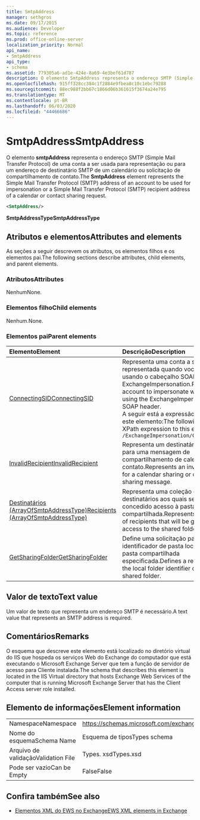 ```yaml
---
title: SmtpAddress
manager: sethgros
ms.date: 09/17/2015
ms.audience: Developer
ms.topic: reference
ms.prod: office-online-server
localization_priority: Normal
api_name:
- SmtpAddress
api_type:
- schema
ms.assetid: 779305a6-ad1e-424e-8a69-4e3bef61d787
description: O elemento SmtpAddress representa o endereço SMTP (Simple Mail Transfer Protocol) de uma conta a ser usada para representação ou para um endereço de destinatário SMTP de um calendário ou solicitação de compartilhamento de contato.
ms.openlocfilehash: 915ff328cc384c1f2884e9fbea8c10c1ebc79288
ms.sourcegitcommit: 88ec988f2bb67c1866d06b361615f3674a24e795
ms.translationtype: MT
ms.contentlocale: pt-BR
ms.lasthandoff: 06/03/2020
ms.locfileid: "44466686"
---
```

# <a name="smtpaddress"></a><span data-ttu-id="fd156-103">SmtpAddress</span><span class="sxs-lookup"><span data-stu-id="fd156-103">SmtpAddress</span></span>

<span data-ttu-id="fd156-104">O elemento **smtpAddress** representa o endereço SMTP (Simple Mail Transfer Protocol) de uma conta a ser usada para representação ou para um endereço de destinatário SMTP de um calendário ou solicitação de compartilhamento de contato.</span><span class="sxs-lookup"><span data-stu-id="fd156-104">The **SmtpAddress** element represents the Simple Mail Transfer Protocol (SMTP) address of an account to be used for impersonation or a Simple Mail Transfer Protocol (SMTP) recipient address of a calendar or contact sharing request.</span></span> 
  
```xml
<SmtpAddress/>
```

<span data-ttu-id="fd156-105">**SmtpAddressType**</span><span class="sxs-lookup"><span data-stu-id="fd156-105">**SmtpAddressType**</span></span>

## <a name="attributes-and-elements"></a><span data-ttu-id="fd156-106">Atributos e elementos</span><span class="sxs-lookup"><span data-stu-id="fd156-106">Attributes and elements</span></span>

<span data-ttu-id="fd156-107">As seções a seguir descrevem os atributos, os elementos filhos e os elementos pai.</span><span class="sxs-lookup"><span data-stu-id="fd156-107">The following sections describe attributes, child elements, and parent elements.</span></span>
  
### <a name="attributes"></a><span data-ttu-id="fd156-108">Atributos</span><span class="sxs-lookup"><span data-stu-id="fd156-108">Attributes</span></span>

<span data-ttu-id="fd156-109">Nenhum</span><span class="sxs-lookup"><span data-stu-id="fd156-109">None.</span></span>
  
### <a name="child-elements"></a><span data-ttu-id="fd156-110">Elementos filho</span><span class="sxs-lookup"><span data-stu-id="fd156-110">Child elements</span></span>

<span data-ttu-id="fd156-111">Nenhum.</span><span class="sxs-lookup"><span data-stu-id="fd156-111">None.</span></span>
  
### <a name="parent-elements"></a><span data-ttu-id="fd156-112">Elementos pai</span><span class="sxs-lookup"><span data-stu-id="fd156-112">Parent elements</span></span>

|<span data-ttu-id="fd156-113">**Elemento**</span><span class="sxs-lookup"><span data-stu-id="fd156-113">**Element**</span></span>|<span data-ttu-id="fd156-114">**Descrição**</span><span class="sxs-lookup"><span data-stu-id="fd156-114">**Description**</span></span>|
|:-----|:-----|
|[<span data-ttu-id="fd156-115">ConnectingSID</span><span class="sxs-lookup"><span data-stu-id="fd156-115">ConnectingSID</span></span>](connectingsid.md) <br/> |<span data-ttu-id="fd156-116">Representa uma conta a ser representada quando você estiver usando o cabeçalho SOAP ExchangeImpersonation.</span><span class="sxs-lookup"><span data-stu-id="fd156-116">Represents an account to impersonate when you are using the ExchangeImpersonation SOAP header.</span></span>  <br/> <span data-ttu-id="fd156-117">A seguir está a expressão XPath para este elemento:</span><span class="sxs-lookup"><span data-stu-id="fd156-117">The following is the XPath expression to this element:</span></span>  <br/>  `/ExchangeImpersonation/ConnectingSID` <br/> |
|[<span data-ttu-id="fd156-118">InvalidRecipient</span><span class="sxs-lookup"><span data-stu-id="fd156-118">InvalidRecipient</span></span>](invalidrecipient.md) <br/> |<span data-ttu-id="fd156-119">Representa um destinatário inválido para uma mensagem de compartilhamento de calendário ou contato.</span><span class="sxs-lookup"><span data-stu-id="fd156-119">Represents an invalid recipient for a calendar sharing or contact sharing message.</span></span>  <br/> |
|[<span data-ttu-id="fd156-120">Destinatários (ArrayOfSmtpAddressType)</span><span class="sxs-lookup"><span data-stu-id="fd156-120">Recipients (ArrayOfSmtpAddressType)</span></span>](recipients-arrayofsmtpaddresstype.md) <br/> |<span data-ttu-id="fd156-121">Representa uma coleção de destinatários aos quais será concedido acesso à pasta compartilhada.</span><span class="sxs-lookup"><span data-stu-id="fd156-121">Represents a collection of recipients that will be granted access to the shared folder.</span></span>  <br/> |
|[<span data-ttu-id="fd156-122">GetSharingFolder</span><span class="sxs-lookup"><span data-stu-id="fd156-122">GetSharingFolder</span></span>](getsharingfolder.md) <br/> |<span data-ttu-id="fd156-123">Define uma solicitação para obter o identificador de pasta local de uma pasta compartilhada especificada.</span><span class="sxs-lookup"><span data-stu-id="fd156-123">Defines a request to get the local folder identifier of a specified shared folder.</span></span>  <br/> |
   
## <a name="text-value"></a><span data-ttu-id="fd156-124">Valor de texto</span><span class="sxs-lookup"><span data-stu-id="fd156-124">Text value</span></span>

<span data-ttu-id="fd156-125">Um valor de texto que representa um endereço SMTP é necessário.</span><span class="sxs-lookup"><span data-stu-id="fd156-125">A text value that represents an SMTP address is required.</span></span>
  
## <a name="remarks"></a><span data-ttu-id="fd156-126">Comentários</span><span class="sxs-lookup"><span data-stu-id="fd156-126">Remarks</span></span>

<span data-ttu-id="fd156-127">O esquema que descreve este elemento está localizado no diretório virtual do IIS que hospeda os serviços Web do Exchange do computador que está executando o Microsoft Exchange Server que tem a função de servidor de acesso para Cliente instalada.</span><span class="sxs-lookup"><span data-stu-id="fd156-127">The schema that describes this element is located in the IIS Virtual directory that hosts Exchange Web Services of the computer that is running Microsoft Exchange Server that has the Client Access server role installed.</span></span>
  
## <a name="element-information"></a><span data-ttu-id="fd156-128">Elemento de informações</span><span class="sxs-lookup"><span data-stu-id="fd156-128">Element information</span></span>

|||
|:-----|:-----|
|<span data-ttu-id="fd156-129">Namespace</span><span class="sxs-lookup"><span data-stu-id="fd156-129">Namespace</span></span>  <br/> |https://schemas.microsoft.com/exchange/services/2006/types  <br/> |
|<span data-ttu-id="fd156-130">Nome do esquema</span><span class="sxs-lookup"><span data-stu-id="fd156-130">Schema Name</span></span>  <br/> |<span data-ttu-id="fd156-131">Esquema de tipos</span><span class="sxs-lookup"><span data-stu-id="fd156-131">Types schema</span></span>  <br/> |
|<span data-ttu-id="fd156-132">Arquivo de validação</span><span class="sxs-lookup"><span data-stu-id="fd156-132">Validation File</span></span>  <br/> |<span data-ttu-id="fd156-133">Types. xsd</span><span class="sxs-lookup"><span data-stu-id="fd156-133">Types.xsd</span></span>  <br/> |
|<span data-ttu-id="fd156-134">Pode ser vazio</span><span class="sxs-lookup"><span data-stu-id="fd156-134">Can be Empty</span></span>  <br/> |<span data-ttu-id="fd156-135">False</span><span class="sxs-lookup"><span data-stu-id="fd156-135">False</span></span>  <br/> |
   
## <a name="see-also"></a><span data-ttu-id="fd156-136">Confira também</span><span class="sxs-lookup"><span data-stu-id="fd156-136">See also</span></span>

- [<span data-ttu-id="fd156-137">Elementos XML do EWS no Exchange</span><span class="sxs-lookup"><span data-stu-id="fd156-137">EWS XML elements in Exchange</span></span>](ews-xml-elements-in-exchange.md)

